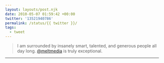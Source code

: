 ```yaml
---
layout: layouts/post.njk
date: 2010-05-07 01:59:42 +00:00
twitter: '13521940786'
permalink: /status/{{ twitter }}/
tags: 
  - tweet
---
```


> I am surrounded by insanely smart, talented, and generous people all day long. [@meltmedia](https://twitter.com/meltmedia) is truly exceptional.

---
